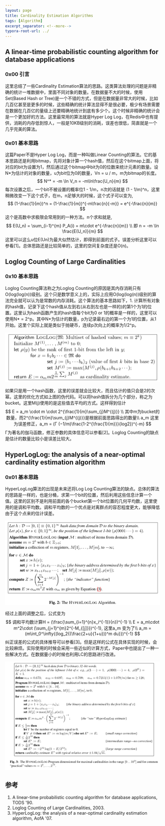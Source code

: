 ```yaml
---
layout: page
title: Cardinality Estimation Algorithms
tags: [Algorithm]
excerpt_separator: <!--more-->
typora-root-url: ../
---
```


## A linear-time probabilistic counting algorithm for database applications

### 0x00 引言

   这里总结了一些Cardinality Estimation算法的思路。这类算法处理的问题是非精确的统计一堆数据中，里面不同对象的数量。在数据量不大的时候，使用Set(Based Hash or Tree)是一个不错的方式，但是在数据量非常大的时候，比如几百亿甚至是更多的时候，这些精确的统计算法显得不是很必要，极少有场景需要在数据在几百亿的量级上还要精确地统计到底有多少个。这个时候非精确的统计会是一个更加好的方法。这里最常用的算法就是Hyper Log Log，在Redis中也有提供，消耗的内存低到惊人，一般是10KB级别的消耗，误差也很低，简直就是一个几乎完美的算法。

### 0x01 基本思路

 这篇Paper不是Hyper Log Log，而是一种叫做Linear Counting的算法。它的基本思路还是利用bitmap，先将对象计算一个hash值，然后在这个bitmap上面，将对应的bit为设置为1，然后通过这个bitmap中bit为0的位数来统计元素的数量。设 N*为估计的对象的数量，u为bit位为0的数量，Vn = u / m，m为bitmap的长度。
$$
N^* = -m \ln V_n = -m\ln\frac{U_n}{m}
$$
 每次设置之后，一个bit不被设置的概率位1 - 1/m，n次的话就是 (1 - 1/m)^n，这里稍微改变一下这个式子，在m，n足够大的时候，这个式子可以变为,
$$
(1-\frac{1}{m})^n = (1-\frac{1}{m})^{-m\frac{n}{-m}} =  e^{-\frac{n}{m}}
$$
 这个是高数中求极限会常用到的一种方法。n个求和就是,
$$
E(U_n) = \sum_{i-1}^{m} P_A(i) = m\cdot e^{-\frac{n}{m}} \\
即 n = -m \ln \frac{E(U_n)}{m}
$$
 这里可以这么u位E(Un)为最大似然估计，即得到前面的式子。误差分析这里可以参看[1]。总体思路还是比较简单的，这里的空间复杂度还是O(n)。

## Loglog Counting of Large Cardinalities

### 0x10 基本思路

  Loglog Counting算法称之为Loglog Counting的原因是其内存消耗只有O(log(log(n))级别。这个只是数学意义上的，实际上应用O(log(log(n))级别的算法完全就可以认为是常数的内存消耗。这个算法的基本思路如下，1. 计算所有对象的hash值，记录下这个hash值从左到右(从右到左也是一样的)的第1个为1的位置。这里认为hash函数产生的hash值每个bit为0 or 1的概率是一样的，这里可以使用N* = 2\^p。其中N\*为估计的数量，p为记录最右边的第一个为1的位置，从1开始。这里个实际上就是类似于抛硬币，连续p次向上的概率为1/2\^p。

![](/assets/images/loglog-basic.png)

 如果只是用一个hash函数，这里的误差就会比较大，而且估计的值只会是2的次幂。这里的优化方式如上图的伪代码。可以将hash值拆分为几个部分，称之为bucket。这里M(j)使用的是这些值去平均的方式。这样得到估计
$$
E = a_m \cdot m \cdot 2^{\frac{1}{m}\sum_{j}M^{(j)}} \\
其中m为bucket的数量，而2^{\frac{1}{m}\sum_{j}M^{(j)}}是根据前面思路得出的数量\\
a_m 这里为误差修正，a_m = (Γ (−1/m)\frac{1-2^{\frac{1}{m}}}{log2})^{-m}
$$
 Γ为著名的伽马函数，修正参数的具体信息可以参看[2]。Loglog Counting的缺点是估计的数量比较小是误差比较大。

## HyperLogLog: the analysis of a near-optimal cardinality estimation algorithm

### 0x01 基本思路 

 HyperLogLog算法的出现是未来还将Log Log Counting算法的缺点。总体的算法的思路是一样的，也是分桶，求第一个bit的位置，然后利用这些信息计算一个值。这里的区别不是利用前面的各个bucket第一个bit位置的几何平均数，这里使用的是调和平均数。调和平均数的一个优点是对离群点的容忍程度更大，能够降低由于这个点来的估计误差。

![](/assets/images/hloglog-basic.png)

经过上面的调整之后，公式变为
$$
调和平均数计算H = (\frac{\sum_{i=1}^{n}x_i^{-1}}{n})^{-1} \\
E = a_m\cdot m^2\cdot (\sum_{j=1}^{m}2^{-M_{[j]}})^{-1}, 这里a_m 变为了\\
a_m = (m\int_0^\infty{(log_2{(\frac{2+u}{1+u}))^m du}})^{-1}
$$
 纠正误差的公式的具体推导可以参看[3]。但是这样的公式在具体实现的时候，会比较麻烦。实际使用的时候会采用一些近似的计算方式，Paper中也提出了一种一些解决方式。在数据量小的时候也利用LC的思路进行改进。

![](/assets/images/hloglog-alg.png)

## 参考

1. A linear-time probabilistic counting algorithm for database applications, TODS '90.
2. Loglog Counting of Large Cardinalities, 2003.
3. HyperLogLog: the analysis of a near-optimal cardinality estimation algorithm, AofA '07.

